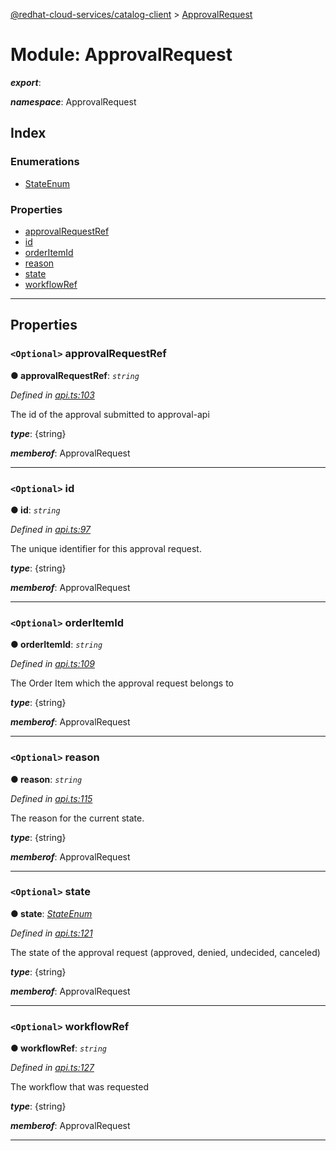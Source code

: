 [@redhat-cloud-services/catalog-client](../README.md) > [ApprovalRequest](../modules/approvalrequest.md)

# Module: ApprovalRequest

*__export__*: 

*__namespace__*: ApprovalRequest

## Index

### Enumerations

* [StateEnum](../enums/approvalrequest.stateenum.md)

### Properties

* [approvalRequestRef](approvalrequest.md#approvalrequestref)
* [id](approvalrequest.md#id)
* [orderItemId](approvalrequest.md#orderitemid)
* [reason](approvalrequest.md#reason)
* [state](approvalrequest.md#state)
* [workflowRef](approvalrequest.md#workflowref)

---

## Properties

<a id="approvalrequestref"></a>

### `<Optional>` approvalRequestRef

**● approvalRequestRef**: *`string`*

*Defined in [api.ts:103](https://github.com/RedHatInsights/javascript-clients/blob/master/packages/catalog/api.ts#L103)*

The id of the approval submitted to approval-api

*__type__*: {string}

*__memberof__*: ApprovalRequest

___
<a id="id"></a>

### `<Optional>` id

**● id**: *`string`*

*Defined in [api.ts:97](https://github.com/RedHatInsights/javascript-clients/blob/master/packages/catalog/api.ts#L97)*

The unique identifier for this approval request.

*__type__*: {string}

*__memberof__*: ApprovalRequest

___
<a id="orderitemid"></a>

### `<Optional>` orderItemId

**● orderItemId**: *`string`*

*Defined in [api.ts:109](https://github.com/RedHatInsights/javascript-clients/blob/master/packages/catalog/api.ts#L109)*

The Order Item which the approval request belongs to

*__type__*: {string}

*__memberof__*: ApprovalRequest

___
<a id="reason"></a>

### `<Optional>` reason

**● reason**: *`string`*

*Defined in [api.ts:115](https://github.com/RedHatInsights/javascript-clients/blob/master/packages/catalog/api.ts#L115)*

The reason for the current state.

*__type__*: {string}

*__memberof__*: ApprovalRequest

___
<a id="state"></a>

### `<Optional>` state

**● state**: *[StateEnum](../enums/approvalrequest.stateenum.md)*

*Defined in [api.ts:121](https://github.com/RedHatInsights/javascript-clients/blob/master/packages/catalog/api.ts#L121)*

The state of the approval request (approved, denied, undecided, canceled)

*__type__*: {string}

*__memberof__*: ApprovalRequest

___
<a id="workflowref"></a>

### `<Optional>` workflowRef

**● workflowRef**: *`string`*

*Defined in [api.ts:127](https://github.com/RedHatInsights/javascript-clients/blob/master/packages/catalog/api.ts#L127)*

The workflow that was requested

*__type__*: {string}

*__memberof__*: ApprovalRequest

___

